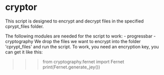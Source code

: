 # cryptor
This script is designed to encrypt and decrypt files in the specified cprypt_files folder.

The following modules are needed for the script to work:
             - progressbar
             - cryptography
 We drop the files we want to encrypt into the folder 'cprypt_files' and run the script.
To work, you need an encryption key, you can get it like this:
>>> from cryptography.fernet import Fernet
>>> print(Fernet.generate_jey())

